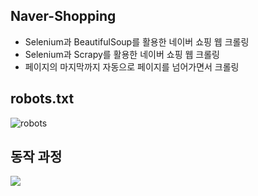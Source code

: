 ## Naver-Shopping
* Selenium과 BeautifulSoup를 활용한 네이버 쇼핑 웹 크롤링
* Selenium과 Scrapy를 활용한 네이버 쇼핑 웹 크롤링
* 페이지의 마지막까지 자동으로 페이지를 넘어가면서 크롤링

## robots.txt


![robots](https://github.com/Princess-s-recipe/Naver-Shopping/assets/57484815/ef160716-8df4-4dd1-8bfa-1aef00d15752)


## 동작 과정
<img src = "https://github.com/Princess-s-recipe/Naver-Shopping/assets/57484815/1f1c9126-0037-491f-99d8-8170d2d771b6">
